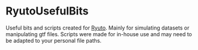 # RyutoUsefulBits

Useful bits and scripts created for [Ryuto](https://github.com/studla/RYUTO). Mainly for simulating datasets or manipulating gtf files.
Scripts were made for in-house use and may need to be adapted to your personal file paths.
